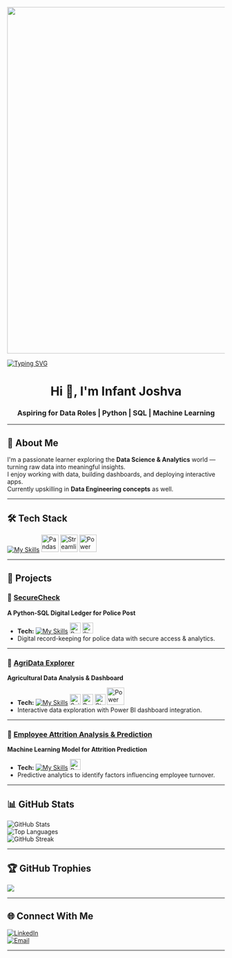 <!-- 🎯 Animated Banner -->
<p align="center">
  <img src="https://media.giphy.com/media/v1.Y2lkPTc5MGI3NjExM3p1ZDJwaGxncGw5d2d2ZXA4bzZ2dWl5MXpoaGRjaG5za2h6Y3dteCZlcD12MV9pbnRlcm5hbF9naWZfYnlfaWQmY3Q9Zw/qgQUggAC3Pfv687qPC/giphy.gif" width="800"/>
</p>

<!-- 📝 Typing SVG -->
[![Typing SVG](https://readme-typing-svg.herokuapp.com?size=25&color=00F7F7&center=true&vCenter=true&width=800&lines=Hi%2C+I'm+Infant+Joshva+👋;Aspiring+for+Data+Roles;Python+%7C+SQL+%7C+Machine+Learning;Turning+Data+into+Insights)](https://git.io/typing-svg)

<h1 align="center">Hi 👋, I'm Infant Joshva</h1>
<h3 align="center">Aspiring for Data Roles | Python | SQL | Machine Learning</h3>

---

## 🚀 About Me  
I'm a passionate learner exploring the **Data Science & Analytics** world — turning raw data into meaningful insights.  
I enjoy working with data, building dashboards, and deploying interactive apps.  
Currently upskilling in **Data Engineering concepts** as well.

---

## 🛠️ Tech Stack  

[![My Skills](https://skillicons.dev/icons?i=python,postgres,numpy,scipy,sklearn,html,css,vscode&theme=dark)](https://skillicons.dev)
<img src="https://raw.githubusercontent.com/simple-icons/simple-icons/develop/icons/pandas.svg" width="40" title="Pandas"/>
<img src="https://streamlit.io/images/brand/streamlit-mark-color.png" width="40" title="Streamlit"/>
<img src="https://raw.githubusercontent.com/JoshuaMulliken/powerbi-icons/main/powerbi.png" width="40" title="Power BI"/>


---

## 📂 Projects  

### 🔹 [SecureCheck](#)
**A Python-SQL Digital Ledger for Police Post**  
- **Tech:** [![My Skills](https://skillicons.dev/icons?i=python,postgres&theme=dark)](https://skillicons.dev) <img src="https://raw.githubusercontent.com/simple-icons/simple-icons/develop/icons/pandas.svg" width="25" title="Pandas"/> <img src="https://streamlit.io/images/brand/streamlit-mark-color.png" width="25" title="Streamlit"/>  
- Digital record-keeping for police data with secure access & analytics.  

---

### 🔹 [AgriData Explorer](#)
**Agricultural Data Analysis & Dashboard**  
- **Tech:** [![My Skills](https://skillicons.dev/icons?i=python,postgres&theme=dark)](https://skillicons.dev) <img src="https://raw.githubusercontent.com/simple-icons/simple-icons/develop/icons/scipy.svg" width="25" title="SciPy"/> <img src="https://raw.githubusercontent.com/simple-icons/simple-icons/develop/icons/pandas.svg" width="25" title="Pandas"/> <img src="https://streamlit.io/images/brand/streamlit-mark-color.png" width="25" title="Streamlit"/> <img src="https://raw.githubusercontent.com/JoshuaMulliken/powerbi-icons/main/powerbi.png" width="40" title="Power BI">  
- Interactive data exploration with Power BI dashboard integration.  

---

### 🔹 [Employee Attrition Analysis & Prediction](#)
**Machine Learning Model for Attrition Prediction**  
- **Tech:** [![My Skills](https://skillicons.dev/icons?i=python,postgres,sklearn&theme=dark)](https://skillicons.dev) <img src="https://raw.githubusercontent.com/simple-icons/simple-icons/develop/icons/pandas.svg" width="25" title="Pandas"/>  
- Predictive analytics to identify factors influencing employee turnover.  

---

## 📊 GitHub Stats  

![GitHub Stats](https://github-readme-stats.vercel.app/api?username=YOURUSERNAME&show_icons=true&theme=radical)  
![Top Languages](https://github-readme-stats.vercel.app/api/top-langs/?username=YOURUSERNAME&layout=compact&theme=radical)  
![GitHub Streak](https://github-readme-streak-stats.herokuapp.com/?user=YOURUSERNAME&theme=radical)

---

## 🏆 GitHub Trophies
![](https://github-profile-trophy.vercel.app/?username=Infant-Joshva&theme=radical&no-frame=false&no-bg=false&margin-w=4)

---

## 🌐 Connect With Me  
[![LinkedIn](https://img.shields.io/badge/LinkedIn-0A66C2?style=for-the-badge&logo=linkedin&logoColor=white)](https://linkedin.com/in/YOUR-LINK)  
[![Email](https://img.shields.io/badge/Email-D14836?style=for-the-badge&logo=gmail&logoColor=white)](mailto:YOURMAIL@example.com)

---

